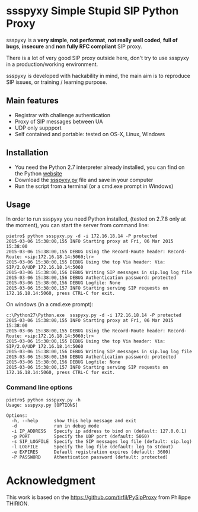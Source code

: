 # ssspyxy Simple Stupid SIP Python Proxy

ssspyxy is a **very simple**, **not performat**, **not really well coded**, **full of bugs**, **insecure** and **non fully RFC compliant** SIP proxy.

There is a lot of very good SIP proxy outside here, don't try to use ssspyxy in a production/working environment.

ssspyxy is developed with hackability in mind, the main aim is to reproduce SIP issues, or training / learning purpose.

## Main features

- Registrar with challenge authentication
- Proxy of SIP messages between UA
- UDP only suppport
- Self contained and portable: tested on OS-X, Linux, Windows

## Installation

- You need the Python 2.7 interpreter already installed, you can find on the Python [website](http://www.python.org)
- Download the [ssspyxy.py](https://raw.githubusercontent.com/pbertera/ssspyxy/master/ssspyxy.py) file and save in your computer
- Run the script from a terminal (or a cmd.exe prompt in Windows)

## Usage

In order to run ssspyxy you need Python installed, (tested on 2.7.8 only at the moment), you can start the server from command line:

    pietro$ python ssspyxy.py -d -i 172.16.18.14 -P protected
    2015-03-06 15:38:00,155 INFO Starting proxy at Fri, 06 Mar 2015 15:38:00 
    2015-03-06 15:38:00,155 DEBUG Using the Record-Route header: Record-Route: <sip:172.16.18.14:5060;lr>
    2015-03-06 15:38:00,155 DEBUG Using the top Via header: Via: SIP/2.0/UDP 172.16.18.14:5060
    2015-03-06 15:38:00,156 DEBUG Writing SIP messages in sip.log log file
    2015-03-06 15:38:00,156 DEBUG Authentication password: protected
    2015-03-06 15:38:00,156 DEBUG Logfile: None
    2015-03-06 15:38:00,157 INFO Starting serving SIP requests on 172.16.18.14:5060, press CTRL-C for exit.

On windows (in a cmd.exe prompt):

    c:\Python27\Python.exe  ssspyxy.py -d -i 172.16.18.14 -P protected
    2015-03-06 15:38:00,155 INFO Starting proxy at Fri, 06 Mar 2015 15:38:00 
    2015-03-06 15:38:00,155 DEBUG Using the Record-Route header: Record-Route: <sip:172.16.18.14:5060;lr>
    2015-03-06 15:38:00,155 DEBUG Using the top Via header: Via: SIP/2.0/UDP 172.16.18.14:5060
    2015-03-06 15:38:00,156 DEBUG Writing SIP messages in sip.log log file
    2015-03-06 15:38:00,156 DEBUG Authentication password: protected
    2015-03-06 15:38:00,156 DEBUG Logfile: None
    2015-03-06 15:38:00,157 INFO Starting serving SIP requests on 172.16.18.14:5060, press CTRL-C for exit.
    

### Command line options

    pietro$ python ssspyxy.py -h
    Usage: ssspyxy.py [OPTIONS]
    
    Options:
      -h, --help      show this help message and exit
      -d              run in debug mode
      -i IP_ADDRESS   Specify ip address to bind on (default: 127.0.0.1)
      -p PORT         Specify the UDP port (default: 5060)
      -s SIP_LOGFILE  Specify the SIP messages log file (default: sip.log)
      -l LOGFILE      Specify the log file (default: log to stdout)
      -e EXPIRES      Default registration expires (default: 3600)
      -P PASSWORD     Athentication password (default: protected)

# Acknowledgment

This work is based on the https://github.com/tirfil/PySipProxy from Philippe THIRION.
